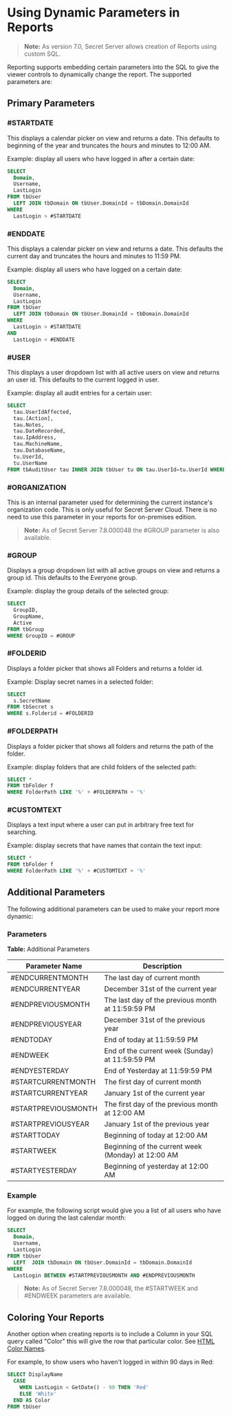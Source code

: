 [title]: # (Using Dynamic Parameters in Reports)
[tags]: # (Reports, Dynamic Parameters, Coloring)
[priority]: # (1000)

# Using Dynamic Parameters in Reports

> **Note:** As version 7.0, Secret Server allows creation of Reports using custom SQL.

Reporting supports embedding certain parameters into the SQL to give the viewer controls to dynamically change the report. The supported parameters are:

## Primary Parameters

### #STARTDATE

This displays a calendar picker on view and returns a date. This defaults to beginning of the year and truncates the hours and minutes to 12:00 AM.

Example: display all users who have logged in after a certain date:

``` sql
SELECT
  Domain,
  Username,
  LastLogin
FROM tbUser
  LEFT JOIN tbDomain ON tbUser.DomainId = tbDomain.DomainId
WHERE
  LastLogin > #STARTDATE
```

### #ENDDATE

This displays a calendar picker on view and returns a date. This defaults the current day and truncates the hours and minutes to 11:59 PM.

Example: display all users who have logged on a certain date:

``` sql
SELECT
  Domain,
  Username,
  LastLogin
FROM tbUser
  LEFT JOIN tbDomain ON tbUser.DomainId = tbDomain.DomainId
WHERE
  LastLogin > #STARTDATE
AND
  LastLogin < #ENDDATE
```

### #USER

This displays a user dropdown list with all active users on view and returns an user id. This defaults to the current logged in user.

Example: display all audit entries for  a certain user:

``` sql
SELECT
  tau.UserIdAffected,
  tau.[Action],
  tau.Notes,
  tau.DateRecorded,
  tau.IpAddress,
  tau.MachineName,
  tau.DatabaseName,
  tu.UserId,
  tu.UserName
FROM tbAuditUser tau INNER JOIN tbUser tu ON tau.UserId=tu.UserId WHERE tu.UserId=#USER
```

### #ORGANIZATION

This is an internal parameter used for determining the current instance's organization code. This is only useful for Secret Server Cloud.  There is no need to use this parameter in your reports for on-premises edition.

> **Note:** As of Secret Server 7.8.000048 the #GROUP parameter is also available.

### #GROUP

Displays a group dropdown list with all active groups on view and returns a group id. This defaults to the Everyone group.

Example: display the group details of the selected group:

``` sql
SELECT
  GroupID,
  GroupName,
  Active
FROM tbGroup
WHERE GroupID = #GROUP
```
### #FOLDERID

Displays a folder picker that shows all Folders and returns a folder id.

Example: Display secret names in a selected folder:

``` sql
SELECT
  s.SecretName
FROM tbSecret s
WHERE s.Folderid = #FOLDERID
```
### #FOLDERPATH

Displays a folder picker that shows all folders and returns the path of the folder.

Example: display folders that are child folders of the selected path:

``` sql
SELECT *
FROM tbFolder f
WHERE FolderPath LIKE '%' + #FOLDERPATH + '%'
```

### #CUSTOMTEXT

Displays a text input where a user can put in arbitrary free text for searching.

Example: display secrets that have names that contain the text input:

``` sql
SELECT *
FROM tbFolder f
WHERE FolderPath LIKE '%' + #CUSTOMTEXT + '%'
```

## Additional Parameters

The following additional parameters can be used to make your report more dynamic:

### Parameters

**Table:** Additional Parameters

| **Parameter Name**  | **Description**                                    |
| ------------------- | -------------------------------------------------- |
| #ENDCURRENTMONTH    | The last day of current month                      |
| #ENDCURRENTYEAR     | December 31st of the current year                  |
| #ENDPREVIOUSMONTH   | The last day of the previous month at 11:59:59 PM  |
| #ENDPREVIOUSYEAR    | December 31st of the previous year                 |
| #ENDTODAY           | End of today at 11:59:59 PM                        |
| #ENDWEEK            | End of the current week (Sunday) at 11:59:59 PM    |
| #ENDYESTERDAY       | End of Yesterday at 11:59:59 PM                    |
| #STARTCURRENTMONTH  | The first day of current month                     |
| #STARTCURRENTYEAR   | January 1st of the current year                    |
| #STARTPREVIOUSMONTH | The first day of the previous month at 12:00 AM    |
| #STARTPREVIOUSYEAR  | January 1st of the previous year                   |
| #STARTTODAY         | Beginning of today at 12:00 AM                     |
| #STARTWEEK          | Beginning of the current week (Monday) at 12:00 AM |
| #STARTYESTERDAY     | Beginning of yesterday at 12:00 AM                 |

### Example

For example, the following script would give you a list of all users who have logged on during the last calendar month:

``` sql
SELECT
  Domain,
  Username,
  LastLogin
FROM tbUser
  LEFT  JOIN tbDomain ON tbUser.DomainId = tbDomain.DomainId
WHERE
  LastLogin BETWEEN #STARTPREVIOUSMONTH AND #ENDPREVIOUSMONTH
```

> **Note:** As of Secret Server 7.8.000048, the #STARTWEEK and #ENDWEEK parameters are available.

## Coloring Your Reports

Another option when creating reports is to include a Column in your SQL query called "Color" this will give the row that particular color. See [HTML Color Names](https://www.w3schools.com/tags/ref_colornames.asp).

For example, to show users who haven't logged in within 90 days in Red:

``` sql
SELECT DisplayName
  CASE
    WHEN LastLogin < GetDate() - 90 THEN 'Red'
    ELSE 'White'
  END AS Color
FROM tbUser
```


